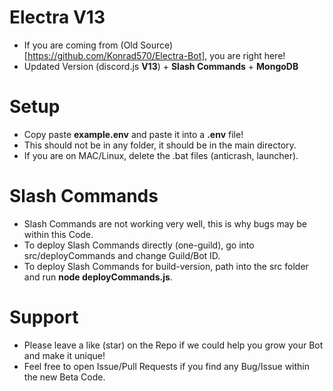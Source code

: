 # Electra V13
- If you are coming from (Old Source)[https://github.com/Konrad570/Electra-Bot], you are right here!
- Updated Version (discord.js **V13**) + **Slash Commands** + **MongoDB**

# Setup
- Copy paste **example.env** and paste it into a **.env** file!
- This should not be in any folder, it should be in the main directory.
- If you are on MAC/Linux, delete the .bat files (anticrash, launcher).

# Slash Commands
- Slash Commands are not working very well, this is why bugs may be within this Code.
- To deploy Slash Commands directly (one-guild), go into src/deployCommands and change Guild/Bot ID.
- To deploy Slash Commands for build-version, path into the src folder and run **node deployCommands.js**.

# Support
- Please leave a like (star) on the Repo if we could help you grow your Bot and make it unique!
- Feel free to open Issue/Pull Requests if you find any Bug/Issue within the new Beta Code.

